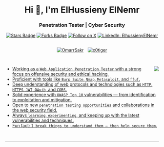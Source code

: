 <h1 align="center">Hi 👋, I'm ElHussieny ElNemr </h1>
<div class="markdown-heading" dir="auto"><h3 align="center" class="heading-element" dir="auto">Penetration Tester | Cyber Security</h3>


  
<path d="m7.775 3.275 1.25-1.25a3.5 3.5 0 1 1 4.95 4.95l-2.5 2.5a3.5 3.5 0 0 1-4.95 0 .751.751 0 0 1 .018-1.042.751.751 0 0 1 1.042-.018 1.998 1.998 0 0 0 2.83 0l2.5-2.5a2.002 2.002 0 0 0-2.83-2.83l-1.25 1.25a.751.751 0 0 1-1.042-.018.751.751 0 0 1-.018-1.042Zm-4.69 9.64a1.998 1.998 0 0 0 2.83 0l1.25-1.25a.751.751 0 0 1 1.042.018.751.751 0 0 1 .018 1.042l-1.25 1.25a3.5 3.5 0 1 1-4.95-4.95l2.5-2.5a3.5 3.5 0 0 1 4.95 0 .751.751 0 0 1-.018 1.042.751.751 0 0 1-1.042.018 1.998 1.998 0 0 0-2.83 0l-2.5 2.5a1.998 1.998 0 0 0 0 2.83Z"></path></svg></a></div>
<div align="center">
    <a href="https://github.com/x0tiger/x0tiger/stargazers">
        <img src="https://img.shields.io/github/stars/x0tiger/x0tiger" alt="Stars Badge"/></a>
    <a href="https://github.com/x0tiger/x0tiger/network/members">
        <img src="https://img.shields.io/github/forks/x0tiger/x0tiger" alt="Forks Badge"/></a>
   <a href="https://x.com/x0tiger" target="_blank" rel="noopener noreferrer">
  <img src="https://img.shields.io/twitter/follow/Elhussieny Elnemr?style=social&background=000000" alt="Follow on X" style="max-width: 100%; height: auto;"></a>

<a href="https://www.linkedin.com/in/x0tiger" target="_blank" rel="noopener noreferrer">
  <img src="https://img.shields.io/badge/-ElhussienyElnemr-blue?style=flat-square&logo=Linkedin&logoColor=white&link=https://www.linkedin.com/in/x0tiger" alt="LinkedIn: ElhussienyElNemr" style="max-width: 100%; height: auto;"></a>

</div>
<br>
<p align="center" dir="auto">
    <a target="_blank" rel="noopener noreferrer nofollow" 
        href="https://komarev.com/ghpvc/?username=x0tiger&label=Profile%20views&color=0e75b6&style=flat">
        <img src="https://komarev.com/ghpvc/?username=x0tiger&label=Profile%20views&color=0e75b6&style=flat" 
            alt="OmarrSakr" 
            data-canonical-src="https://komarev.com/ghpvc/?username=OmarrSakr&label=Profile%20views&color=0e75b6&style=flat" 
            style="max-width: 100%; margin-right: 10px;"></a>
    <a target="_blank" rel="noopener noreferrer nofollow" 
        href="https://img.shields.io/github/followers/x0tiger?label=Followers">
        <img src="https://img.shields.io/github/followers/x0tiger?label=Followers" 
            alt="x0tiger" 
            data-canonical-src="https://img.shields.io/github/followers/x0tiger?label=Followers" 
            style="max-width: 100%;"></a>
</p>
<br>
<p dir="auto"><animated-image data-catalyst="" style="float: right;"><a target="_blank" rel="noopener noreferrer nofollow" href="https://user-images.githubusercontent.com/63050133/156676671-d5b2e362-97d4-4404-9447-dd71ddfea82f.gif" data-target="animated-image.originalLink"><img align="right" src="https://user-images.githubusercontent.com/63050133/156676671-d5b2e362-97d4-4404-9447-dd71ddfea82f.gif" style="max-width: 100%; display: inline-block;" data-target="animated-image.originalImage"></a>
      <span class="AnimatedImagePlayer" data-target="animated-image.player" hidden="">
        <a data-target="animated-image.replacedLink" class="AnimatedImagePlayer-images" href="https://user-images.githubusercontent.com/63050133/156676671-d5b2e362-97d4-4404-9447-dd71ddfea82f.gif" target="_blank">
          
    
<ul dir="auto">
  <li>Working as a <code>Web Application Penetration Tester</code> with a strong focus on offensive security and ethical hacking.</li>
  <li>Proficient with tools like <code>Burp Suite</code>, <code>Nmap</code>, <code>Metasploit</code>, and <code>ffuf</code>.</li>
  <li>Deep understanding of web protocols and technologies such as <code>HTTP</code>, <code>HTTPS</code>, <code>JWT</code>, <code>OAuth</code>, and <code>CORS</code>.</li>
  <li>Solid experience with <code>OWASP Top 10</code> vulnerabilities — from identification to exploitation and mitigation.</li>
  <li>Open to new <code>penetration testing opportunities</code> and collaborations in the web security field.</li>
  <li>Always <code>learning</code>, <code>experimenting</code>, and keeping up with the latest vulnerabilities and techniques.</li>
  <li>Fun fact: <code>I break things to understand them – then help secure them</code>.</li>
</ul>


<br>
<div class="markdown-heading" dir="auto">

---

 
